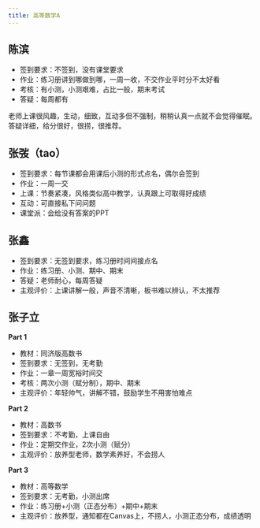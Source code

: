 ```yaml
---
title: 高等数学A
---
```



##  陈滨

- 签到要求：不签到，没有课堂要求
- 作业：练习册讲到哪做到哪，一周一收，不交作业平时分不太好看
- 考核：有小测，小测艰难，占比一般，期末考试
- 答疑：每周都有

老师上课很风趣，生动，细致，互动多但不强制，稍稍认真一点就不会觉得催眠。答疑详细，给分很好，很捞，很推荐。

##  张弢（tao）

- 签到要求：每节课都会用课后小测的形式点名，偶尔会签到
- 作业：一周一交
- 上课：节奏紧凑，风格类似高中教学，认真跟上可取得好成绩
- 互动：可直接私下问问题
- 课堂派：会给没有答案的PPT

##  张鑫

- 签到要求：无签到要求，练习册时间间接点名
- 作业：练习册、小测、期中、期末
- 答疑：老师耐心，每周答疑
- 主观评价：上课讲解一般，声音不清晰，板书难以辨认，不太推荐

##  张子立

**Part 1**

- 教材：同济版高数书
- 签到要求：无签到，无考勤
- 作业：一章一周宽裕时间交
- 考核：两次小测（赋分制），期中、期末
- 主观评价：年轻帅气，讲解不错，鼓励学生不用害怕难点

**Part 2**

- 教材：高数书
- 签到要求：不考勤，上课自由
- 作业：定期交作业，2次小测（赋分）
- 主观评价：放养型老师，数学素养好，不会捞人

**Part 3**

- 教材：高等数学
- 签到要求：无考勤，小测出席
- 作业：练习册+小测（正态分布）+期中+期末
- 主观评价：放养型，通知都在Canvas上，不捞人，小测正态分布，成绩透明
